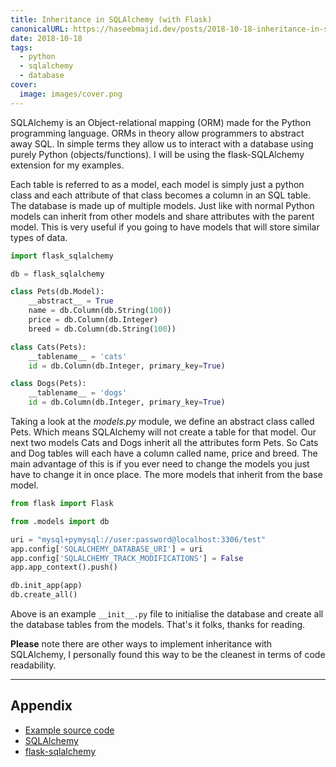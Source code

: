 ```yaml
---
title: Inheritance in SQLAlchemy (with Flask)
canonicalURL: https://haseebmajid.dev/posts/2018-10-18-inheritance-in-sqlalchemy-with-flask/
date: 2018-10-18
tags:
  - python
  - sqlalchemy
  - database
cover:
  image: images/cover.png
---
```

SQLAlchemy is an Object-relational mapping (ORM) made for the Python programming language. ORMs in theory allow
programmers to abstract away SQL. In simple terms they allow us to interact with a database using purely Python
(objects/functions). I will be using the flask-SQLAlchemy extension for my examples.

Each table is referred to as a model, each model is simply just a python class and each attribute of that class
becomes a column in an SQL table. The database is made up of multiple models. Just like with normal Python models
can inherit from other models and share attributes with the parent model. This is very useful if you going to
have models that will store similar types of data.

```python
import flask_sqlalchemy

db = flask_sqlalchemy

class Pets(db.Model):
    __abstract__ = True
    name = db.Column(db.String(100))
    price = db.Column(db.Integer)
    breed = db.Column(db.String(100))

class Cats(Pets):
    __tablename__ = 'cats'
    id = db.Column(db.Integer, primary_key=True)

class Dogs(Pets):
    __tablename__ = 'dogs'
    id = db.Column(db.Integer, primary_key=True)
```

Taking a look at the _models.py_ module, we define an abstract class called Pets. Which means SQLAlchemy will not create
a table for that model. Our next two models Cats and Dogs inherit all the attributes form Pets. So Cats and Dog tables
will each have a column called name, price and breed. The main advantage of this is if you ever need to change the
models you just have to change it in once place. The more models that inherit from the base model.

```python
from flask import Flask

from .models import db

uri = "mysql+pymysql://user:password@localhost:3306/test"
app.config['SQLALCHEMY_DATABASE_URI'] = uri
app.config['SQLALCHEMY_TRACK_MODIFICATIONS'] = False
app.app_context().push()

db.init_app(app)
db.create_all()
```

Above is an example `__init__.py` file to initialise the database and create all the database tables from the
models. That's it folks, thanks for reading.

**Please** note there are other ways to implement inheritance with SQLAlchemy, I personally found this way to be the
cleanest in terms of code readability.

---

## Appendix

- [Example source code](https://gitlab.com/hmajid2301/blog/-/tree/main/content/posts/2018-10-18-inheritance-in-sqlalchemy-with-flask/source_code/source_code/example)
- [SQLAlchemy](https://www.sqlalchemy.org/)
- [flask-sqlalchemy](http://flask-sqlalchemy.pocoo.org/2.3/)
